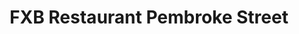 ---
title: "FXB Restaurant Pembroke Street"
address: "1A Lower Pembroke Street, Co. Dublin, 2"
tel: "+353 (0)1 676 4606"
county: "Dublin"
category: "Seafood Restaurants"
type: "Content"
lat: "53.33735275268555"
lng: "-6.2518720626831055"
---